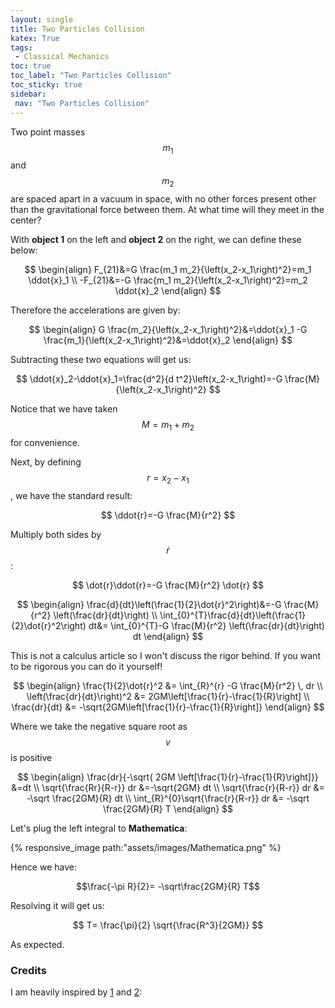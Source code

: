 ```yaml
---
layout: single
title: Two Particles Collision
katex: True
tags: 
 - Classical Mechanics
toc: true
toc_label: "Two Particles Collision"
toc_sticky: true
sidebar:
 nav: "Two Particles Collision"
---
```

Two point masses $$m_1$$ and $$m_2$$ are spaced apart in a vacuum in space, with no other forces present other than the gravitational force between them. At what time will they meet in the center?

With **object 1** on the left and **object 2** on the right, we can define these below:    

$$
\begin{align}
F_{21}&=G \frac{m_1 m_2}{\left(x_2-x_1\right)^2}=m_1 \ddot{x}_1 \\
-F_{21}&=-G \frac{m_1 m_2}{\left(x_2-x_1\right)^2}=m_2 \ddot{x}_2
\end{align}
$$

Therefore the accelerations are given by:

$$
\begin{align}
G \frac{m_2}{\left(x_2-x_1\right)^2}&=\ddot{x}_1
-G \frac{m_1}{\left(x_2-x_1\right)^2}&=\ddot{x}_2
\end{align}
$$


Subtracting these two equations will get us:

$$
\ddot{x}_2-\ddot{x}_1=\frac{d^2}{d t^2}\left(x_2-x_1\right)=-G \frac{M}{\left(x_2-x_1\right)^2}
$$

Notice that we have taken $$M=m_1+m_2$$ for convenience.

Next, by defining $$r=x_2-x_1$$, we have the standard result:

$$
\ddot{r}=-G \frac{M}{r^2}
$$

Multiply both sides by $$\dot{r}$$:

$$
\dot{r}\ddot{r}=-G \frac{M}{r^2} \dot{r}
$$


$$
\begin{align}
\frac{d}{dt}\left(\frac{1}{2}\dot{r}^2\right)&=-G \frac{M}{r^2} \left(\frac{dr}{dt}\right) \\
\int_{0}^{T}\frac{d}{dt}\left(\frac{1}{2}\dot{r}^2\right) dt&= \int_{0}^{T}-G \frac{M}{r^2} \left(\frac{dr}{dt}\right) dt
\end{align}
$$

This is not a calculus article so I won't discuss the rigor behind. If you want to be rigorous you can do it yourself!

$$
\begin{align}
\frac{1}{2}\dot{r}^2 &= \int_{R}^{r} -G \frac{M}{r^2} \, dr \\
\left(\frac{dr}{dt}\right)^2 &= 2GM\left[\frac{1}{r}-\frac{1}{R}\right] \\
\frac{dr}{dt} &= -\sqrt{2GM\left[\frac{1}{r}-\frac{1}{R}\right]}
\end{align}
$$

Where we take the negative square root as $$v$$ is positive

$$
\begin{align}
\frac{dr}{-\sqrt{ 2GM \left[\frac{1}{r}-\frac{1}{R}\right]}} &=dt \\
\sqrt{\frac{Rr}{R-r}} dr  &=-\sqrt{2GM}  dt \\
\sqrt{\frac{r}{R-r}} dr &= -\sqrt \frac{2GM}{R} dt \\
\int_{R}^{0}\sqrt{\frac{r}{R-r}} dr  &= -\sqrt \frac{2GM}{R} T
\end{align}
$$

Let's plug the left integral to **Mathematica**:


{% responsive_image path:"assets/images/Mathematica.png" %}

Hence we have:

$$\frac{-\pi R}{2}= -\sqrt\frac{2GM}{R} T$$

Resolving it will get us:

$$
T= \frac{\pi}{2} \sqrt{\frac{R^3}{2GM}}
$$

As expected.

### Credits

I am heavily inspired by [1](https://www.physicsforums.com/threads/remarkably-difficult-newtonian-problem.360987/#post-2497098) and [2](https://physics.stackexchange.com/questions/34366/time-taken-for-object-in-space-to-fall-to-earth):